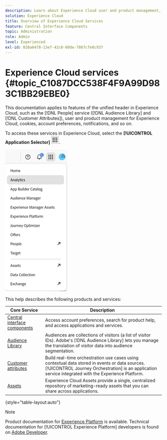 ```yaml
---
description: Learn about Experience Cloud user and product management, Audiences, Customer attributes, Journey Orchestration, Offers, Places, Experience Platform, and Mobile Services.
solution: Experience Cloud
title: Overview of Experience Cloud Services 
feature: Central Interface Components
topic: Administration
role: Admin
level: Experienced
exl-id: 020a6478-13ef-42c0-80de-7867cfe0c937
---
```

# Experience Cloud services {#topic_C1087DCC538F4F9A99D983C1BB29EBE0}

This documentation applies to features of the unified header in Experience Cloud, such as the [!DNL People] service ([!DNL Audience Library] and [!DNL Customer Attributes]), user and product management for Experience Cloud, cookies, account preferences, notifications, and so on.

To access these services in Experience Cloud, select the **[!UICONTROL Application Selector]**
![Services selector](../assets/apps-icon.png).

![Experience Cloud services](../assets/platform-core-services.png)

This help describes the following products and services:

| Core Service | Description |
|--- |--- |
|[Central interface components](../experience-cloud.md)|Access account preferences, search for product help, and access applications and services.|
|[Audience Library](audiences/overview.md)| Audiences are collections of visitors (a list of visitor IDs). Adobe's [!DNL Audience Library] lets you manage the translation of visitor data into audience segmentation. |
|[Customer attributes](customer-attributes/attributes.md)| Build real-time orchestration use cases using contextual data stored in events or data sources. [!UICONTROL Journey Orchestration] is an application service integrated with the Experience Platform.|
|[Assets](assets/experience-cloud-assets.md)|Experience Cloud Assets provide a single, centralized repository of marketing-ready assets that you can share across applications.|

{style="table-layout:auto"}

>[!NOTE]
>
>Product documentation for [Experience Platform](https://experienceleague.adobe.com/docs/experience-platform/landing/home.html) is available. Technical documentation for [!UICONTROL Experience Platform] developers is found on [Adobe Developer](https://developer.adobe.com/apis).
